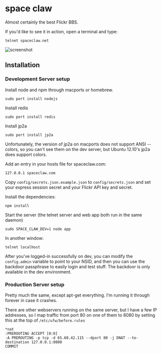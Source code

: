 # space claw

Almost certainly the best Flickr BBS.

If you'd like to see it in action, open a terminal and type:

	telnet spaceclaw.net

![screenshot](http://farm9.staticflickr.com/8249/8594938142_393d33de80_z.jpg)

## Installation

### Development Server setup

Install node and npm through macports or homebrew.

	sudo port install nodejs
	
Install redis

	sudo port install redis
	
Install jp2a
	
	sudo port install jp2a
	
Unfortunately, the version of jp2a on macports does not support ANSI --colors, so you can't see them on the dev server, but Ubuntu 12.10's jp2a does support colors.
	
Add an entry in your hosts file for spaceclaw.com:

	127.0.0.1 spaceclaw.com
	
Copy `config/secrets.json.example.json` to `config/secrets.json` and set your express session secret and your Flickr API key and secret.

Install the dependencies:

	npm install
	
Start the server (the telnet server and web app both run in the same daemon)

	sudo SPACE_CLAW_DEV=1 node app
	
In another window:

	telnet localhost
	
After you've logged-in successfully on dev, you can modify the `config.admin` variable to point to your NSID, and then you can use the backdoor passphrase to easily login and test stuff. The backdoor is only available in the dev environment.

### Production Server setup

Pretty much the same, except apt-get everything. I'm running it through forever in case it crashes.

There are other webservers running on the same server, but I have a few IP addresses, so I map traffic from port 80 on one of them to 8080 by setting this at the top of `/etc/ufw/before.rules`

	*nat
	:PREROUTING ACCEPT [0:0]
	-A PREROUTING -p tcp -d 65.60.42.115 --dport 80 -j DNAT --to-destination 127.0.0.1:8080
	COMMIT
	

